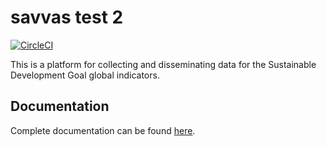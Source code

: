 # savvas test 2

[![CircleCI](https://circleci.com/gh/open-sdg/open-sdg.svg?style=svg)](https://circleci.com/gh/open-sdg/open-sdg)

This is a platform for collecting and disseminating data for the Sustainable Development Goal global indicators.

## Documentation

Complete documentation can be found [here](https://open-sdg.readthedocs.io/en/latest/).
